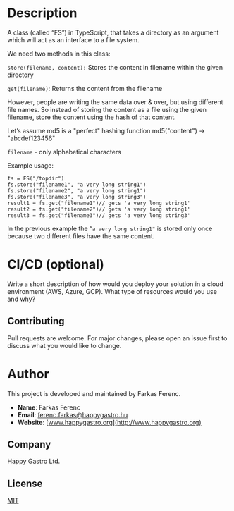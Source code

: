 # Description

A class (called “FS”) in TypeScript, that takes a directory as an argument which will act as an interface to a file system.

We need two methods in this class:

<code>store(filename, content):</code></strong> Stores the content in filename within the given directory

<code>get(filename)</code></strong>: Returns the content from the filename

However, people are writing the same data over & over, but using different file names. So instead of storing the content as a file using the given filename, store the content using the hash of that content.

Let’s assume md5 is a "perfect" hashing function md5("content") -> "abcdef123456"

`filename` - only alphabetical characters

Example usage:


```
fs = FS("/topdir")
fs.store("filename1", "a very long string1")
fs.store("filename2", "a very long string1")
fs.store("filename3", "a very long string3")
result1 = fs.get("filename1")// gets 'a very long string1'
result2 = fs.get("filename2")// gets 'a very long string1'
result3 = fs.get("filename3")// gets 'a very long string3'
```

In the previous example the “`a very long string1"` is stored only once because two different files have the same content.


# CI/CD (optional)

Write a short description of how would you deploy your solution in a cloud environment (AWS, Azure, GCP). What type of resources would you use and why?


## Contributing
Pull requests are welcome. For major changes, please open an issue first to discuss what you would like to change.

# Author

This project is developed and maintained by Farkas Ferenc.

- **Name**: Farkas Ferenc
- **Email**: [ferenc.farkas@happygastro.hu](mailto:ferenc.farkas@happygastro.hu)
- **Website**: [www.happygastro.org](http://www.happygastro.org)

## Company

Happy Gastro Ltd.

## License
[MIT](https://choosealicense.com/licenses/mit/)